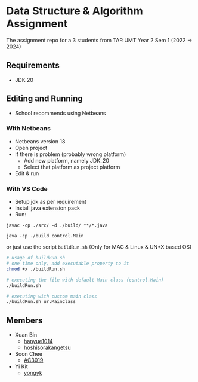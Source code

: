 # Data Structure & Algorithm Assignment

The assignment repo for a 3 students from TAR UMT Year 2 Sem 1 (2022 -> 2024)

## Requirements
- JDK 20

## Editing and Running
- School recommends using Netbeans

### With Netbeans
- Netbeans version 18
- Open project
- If there is problem (probably wrong platform)
  - Add new platform, namely JDK_20
  - Select that platform as project platform
- Edit & run

### With VS Code
- Setup jdk as per requirement
- Install java extension pack
- Run:
```shell
javac -cp ./src/ -d ./build/ **/*.java

java -cp ./build control.Main
```
or just use the script `buildRun.sh` (Only for MAC & Linux & UN*X based OS)
```sh
# usage of buildRun.sh
# one time only, add executable property to it
chmod +x ./buildRun.sh

# executing the file with default Main class (control.Main)
./buildRun.sh

# executing with custom main class
./buildRun.sh ur.MainClass
```

## Members
- Xuan Bin
  - [hanyue1014](https://github.com/hanyue1014)
  - [hoshisorakangetsu](https://github.com/hoshisorakangetsu)
- Soon Chee
  - [AC3019](https://github.com/AC3019)
- Yi Kit
  - [yongyk](https://github.com/yongyk)
